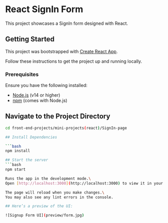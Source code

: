 # React SignIn Form

This project showcases a SignIn form designed with React.


## Getting Started

This project was bootstrapped with [Create React App](https://github.com/facebook/create-react-app). 

Follow these instructions to get the project up and running locally.

### Prerequisites

Ensure you have the following installed:
- [Node.js](https://nodejs.org/) (v14 or higher)
- [npm](https://www.npmjs.com/) (comes with Node.js)

## Navigate to the Project Directory

```bash
cd front-end-projects/mini-projects(react)/SignIn-page

## Install Dependencies

```bash
npm install

## Start the server
```bash
npm start

Runs the app in the development mode.\
Open [http://localhost:3000](http://localhost:3000) to view it in your browser.

The page will reload when you make changes.\
You may also see any lint errors in the console.

## Here’s a preview of the UI:

![Signup Form UI](preview/form.jpg)
